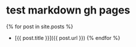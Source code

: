 # test markdown gh pages

{% for post in site.posts %}
- [{{ post.title }}]({{ post.url }})
{% endfor %}
